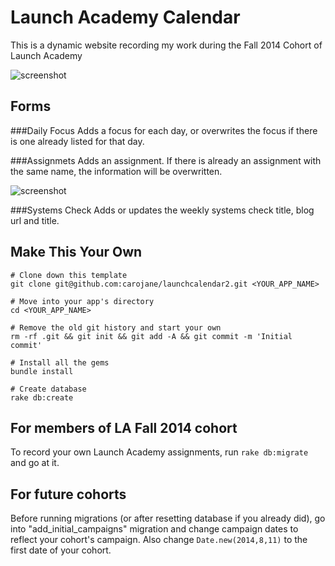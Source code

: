 # Launch Academy Calendar
This is a dynamic website recording my work during the Fall 2014 Cohort of Launch Academy

![screenshot](http://carojane.github.io/images/alphacal.png "Alpha")

## Forms

###Daily Focus
Adds a focus for each day, or overwrites the focus if there is one already listed for that day.

###Assignmets
Adds an assignment. If there is already an assignment with the same name, the information will be overwritten.

![screenshot](http://carojane.github.io/images/assignmentlog.png "assignment")

###Systems Check
Adds or updates the weekly systems check title, blog url and title.

## Make This Your Own

```no-highlight
# Clone down this template
git clone git@github.com:carojane/launchcalendar2.git <YOUR_APP_NAME>

# Move into your app's directory
cd <YOUR_APP_NAME>

# Remove the old git history and start your own
rm -rf .git && git init && git add -A && git commit -m 'Initial commit'

# Install all the gems
bundle install

# Create database
rake db:create
```
## For members of LA Fall 2014 cohort

To record your own Launch Academy assignments, run `rake db:migrate` and go at it.

## For future cohorts

Before running migrations (or after resetting database if you already did), go into "add_initial_campaigns" migration and change campaign dates to reflect your cohort's campaign. Also change `Date.new(2014,8,11)` to the first date of your cohort.
